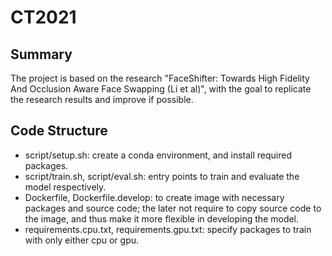 # CT2021
## Summary
The project is based on the research "FaceShifter: Towards High Fidelity And Occlusion Aware Face Swapping (Li et al)", with the goal to replicate the research results and improve if possible.

## Code Structure
- script/setup.sh: create a conda environment, and install required packages.
- script/train.sh, script/eval.sh: entry points to train and evaluate the model respectively.
- Dockerfile, Dockerfile.develop: to create image with necessary packages and source code; the later not require to copy source code to the image, and thus make it more flexible in developing the model.
- requirements.cpu.txt, requirements.gpu.txt: specify packages to train with only either cpu or gpu.